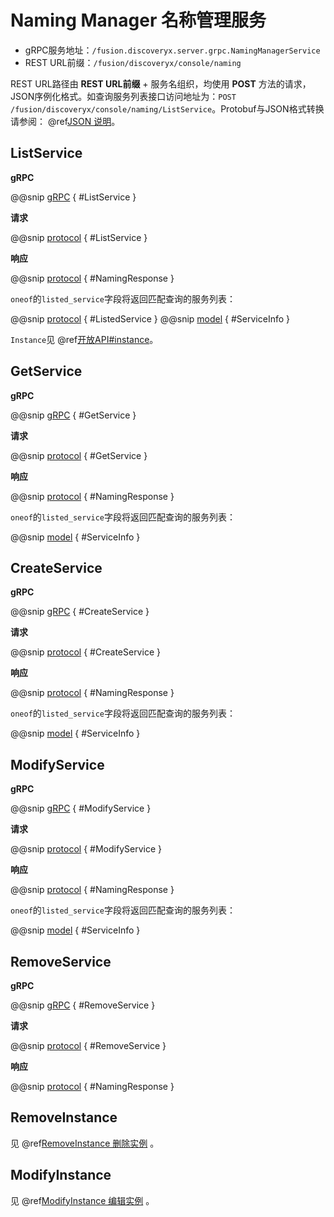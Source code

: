 # Naming Manager 名称管理服务

- gRPC服务地址：`/fusion.discoveryx.server.grpc.NamingManagerService`
- REST URL前缀：`/fusion/discoveryx/console/naming`

REST URL路径由 **REST URL前缀** + 服务名组织，均使用 **POST** 方法的请求，JSON序例化格式。如查询服务列表接口访问地址为：`POST /fusion/discoveryx/console/naming/ListService`。Protobuf与JSON格式转换请参阅： @ref[JSON 说明](../json.md)。

## ListService

**gRPC**

@@snip [gRPC](../../../../../../discoveryx-server/src/main/protobuf/fusion/discoveryx/server/grpc/server.proto) { #ListService }

**请求**

@@snip [protocol](../../../../../../discoveryx-server/src/main/protobuf/fusion/discoveryx/server/protocol/naming.proto) { #ListService }

**响应**

@@snip [protocol](../../../../../../discoveryx-server/src/main/protobuf/fusion/discoveryx/server/protocol/naming.proto) { #NamingResponse }

`oneof`的`listed_service`字段将返回匹配查询的服务列表：

@@snip [protocol](../../../../../../discoveryx-server/src/main/protobuf/fusion/discoveryx/server/protocol/naming.proto) { #ListedService }
@@snip [model](../../../../../../discoveryx-common/src/main/protobuf/fusion/discoveryx/model/discoveryx.proto) { #ServiceInfo }

`Instance`见 @ref[开放API#instance](../open/naming.md#instance)。

## GetService

**gRPC**

@@snip [gRPC](../../../../../../discoveryx-server/src/main/protobuf/fusion/discoveryx/server/grpc/server.proto) { #GetService }

**请求**

@@snip [protocol](../../../../../../discoveryx-server/src/main/protobuf/fusion/discoveryx/server/protocol/naming.proto) { #GetService }

**响应**

@@snip [protocol](../../../../../../discoveryx-server/src/main/protobuf/fusion/discoveryx/server/protocol/naming.proto) { #NamingResponse }

`oneof`的`listed_service`字段将返回匹配查询的服务列表：

@@snip [model](../../../../../../discoveryx-common/src/main/protobuf/fusion/discoveryx/model/discoveryx.proto) { #ServiceInfo }

## CreateService

**gRPC**

@@snip [gRPC](../../../../../../discoveryx-server/src/main/protobuf/fusion/discoveryx/server/grpc/server.proto) { #CreateService }

**请求**

@@snip [protocol](../../../../../../discoveryx-server/src/main/protobuf/fusion/discoveryx/server/protocol/naming.proto) { #CreateService }

**响应**

@@snip [protocol](../../../../../../discoveryx-server/src/main/protobuf/fusion/discoveryx/server/protocol/naming.proto) { #NamingResponse }

`oneof`的`listed_service`字段将返回匹配查询的服务列表：

@@snip [model](../../../../../../discoveryx-common/src/main/protobuf/fusion/discoveryx/model/discoveryx.proto) { #ServiceInfo }

## ModifyService

**gRPC**

@@snip [gRPC](../../../../../../discoveryx-server/src/main/protobuf/fusion/discoveryx/server/grpc/server.proto) { #ModifyService }

**请求**

@@snip [protocol](../../../../../../discoveryx-server/src/main/protobuf/fusion/discoveryx/server/protocol/naming.proto) { #ModifyService }

**响应**

@@snip [protocol](../../../../../../discoveryx-server/src/main/protobuf/fusion/discoveryx/server/protocol/naming.proto) { #NamingResponse }

`oneof`的`listed_service`字段将返回匹配查询的服务列表：

@@snip [model](../../../../../../discoveryx-common/src/main/protobuf/fusion/discoveryx/model/discoveryx.proto) { #ServiceInfo }

## RemoveService

**gRPC**

@@snip [gRPC](../../../../../../discoveryx-server/src/main/protobuf/fusion/discoveryx/server/grpc/server.proto) { #RemoveService }

**请求**

@@snip [protocol](../../../../../../discoveryx-server/src/main/protobuf/fusion/discoveryx/server/protocol/naming.proto) { #RemoveService }

**响应**

@@snip [protocol](../../../../../../discoveryx-server/src/main/protobuf/fusion/discoveryx/server/protocol/naming.proto) { #NamingResponse }

## RemoveInstance

见 @ref[RemoveInstance 删除实例](../open/naming.md#removeinstance) 。

## ModifyInstance

见 @ref[ModifyInstance 编辑实例](../open/naming.md#modifyinstance) 。
